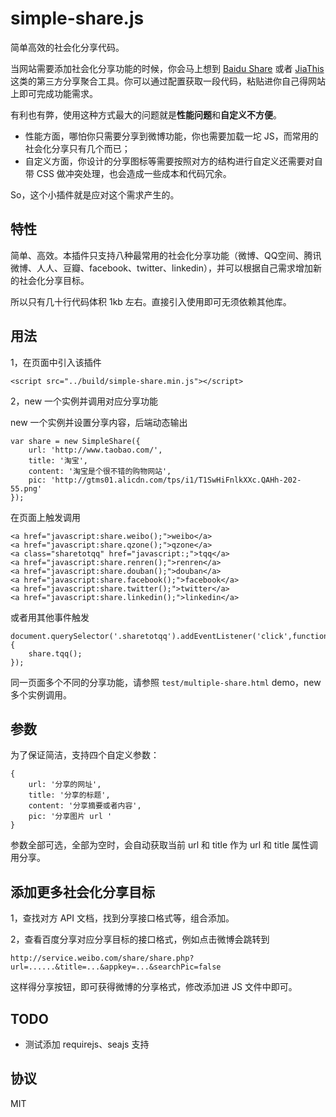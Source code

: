 simple-share.js
===============

简单高效的社会化分享代码。

当网站需要添加社会化分享功能的时候，你会马上想到 [Baidu Share](http://share.baidu.com/) 或者 [JiaThis](http://www.jiathis.com/) 这类的第三方分享聚合工具。你可以通过配置获取一段代码，粘贴进你自己得网站上即可完成功能需求。

有利也有弊，使用这种方式最大的问题就是**性能问题**和**自定义不方便**。

* 性能方面，哪怕你只需要分享到微博功能，你也需要加载一坨 JS，而常用的社会化分享只有几个而已；
* 自定义方面，你设计的分享图标等需要按照对方的结构进行自定义还需要对自带 CSS 做冲突处理，也会造成一些成本和代码冗余。

So，这个小插件就是应对这个需求产生的。

## 特性

简单、高效。本插件只支持八种最常用的社会化分享功能（微博、QQ空间、腾讯微博、人人、豆瓣、facebook、twitter、linkedin），并可以根据自己需求增加新的社会化分享目标。

所以只有几十行代码体积 1kb 左右。直接引入使用即可无须依赖其他库。

## 用法

1，在页面中引入该插件

`<script src="../build/simple-share.min.js"></script>`

2，new 一个实例并调用对应分享功能

new 一个实例并设置分享内容，后端动态输出

```
var share = new SimpleShare({
	url: 'http://www.taobao.com/',
	title: '淘宝',
	content: '淘宝是个很不错的购物网站',
	pic: 'http://gtms01.alicdn.com/tps/i1/T1SwHiFnlkXXc.QAHh-202-55.png'
});
```

在页面上触发调用

```
<a href="javascript:share.weibo();">weibo</a>
<a href="javascript:share.qzone();">qzone</a>
<a class="sharetotqq" href="javascript:;">tqq</a>
<a href="javascript:share.renren();">renren</a>
<a href="javascript:share.douban();">douban</a>
<a href="javascript:share.facebook();">facebook</a>
<a href="javascript:share.twitter();">twitter</a>
<a href="javascript:share.linkedin();">linkedin</a>
```
或者用其他事件触发

```
document.querySelector('.sharetotqq').addEventListener('click',function() {
	share.tqq();
});
```

同一页面多个不同的分享功能，请参照 `test/multiple-share.html` demo，new 多个实例调用。

## 参数

为了保证简洁，支持四个自定义参数：

```
{
	url: '分享的网址',
	title: '分享的标题',
	content: '分享摘要或者内容',
	pic: '分享图片 url '
}
```
参数全部可选，全部为空时，会自动获取当前 url 和 title 作为 url 和 title 属性调用分享。

## 添加更多社会化分享目标

1，查找对方 API 文档，找到分享接口格式等，组合添加。

2，查看百度分享对应分享目标的接口格式，例如点击微博会跳转到

```
http://service.weibo.com/share/share.php?url=......&title=...&appkey=...&searchPic=false
```

这样得分享按钮，即可获得微博的分享格式，修改添加进 JS 文件中即可。

## TODO

* 测试添加 requirejs、seajs 支持

## 协议

MIT


